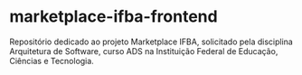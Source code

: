 # marketplace-ifba-frontend
Repositório dedicado ao projeto Marketplace IFBA, solicitado pela disciplina Arquitetura de Software, curso ADS na Instituição Federal de Educação, Ciências e Tecnologia.
